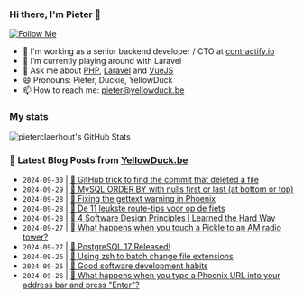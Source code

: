 ### Hi there, I'm Pieter 👋  
[![Follow Me](https://img.shields.io/github/followers/pieterclaerhout?label=Follow&style=social)](https://github.com/pieterclaerhout)

- 🏢 I'm working as a senior backend developer / CTO at [contractify.io](https://contractify.io)
- 🌱 I’m currently playing around with Laravel
- 💬 Ask me about [PHP](https://php.net), [Laravel](http://laravel.com) and [VueJS](https://vuejs.org)
- 😄 Pronouns: Pieter, Duckie, YellowDuck
- 📫 How to reach me: pieter@yellowduck.be

### My stats

![pieterclaerhout's GitHub Stats](https://github-readme-stats.vercel.app/api?username=pieterclaerhout&show_icons=true&count_private=true&line_height=40)

### 📩 Latest Blog Posts from [YellowDuck.be](https://www.yellowduck.be/)
<!-- BLOG-POST-LIST:START -->
- `2024-09-30` | [🔗 GitHub trick to find the commit that deleted a file](https://www.yellowduck.be/posts/github-trick-to-find-the-commit-that-deleted-a-file-the-old-new-thing)  
- `2024-09-29` | [🔗 MySQL ORDER BY with nulls first or last &lpar;at bottom or top&rpar;](https://www.yellowduck.be/posts/mysql-order-by-with-nulls-first-or-last-at-bottom-or-top)  
- `2024-09-28` | [🐥 Fixing the gettext warning in Phoenix](https://www.yellowduck.be/posts/fixing-the-gettext-warning-in-phoenix)  
- `2024-09-28` | [🔗 De 11 leukste route-tips voor op de fiets](https://www.yellowduck.be/posts/de-11-leukste-route-tips-voor-op-de-fiets)  
- `2024-09-28` | [🔗 4 Software Design Principles I Learned the Hard Way](https://www.yellowduck.be/posts/4-software-design-principles-i-learned-the-hard-way)  
- `2024-09-27` | [🔗 What happens when you touch a Pickle to an AM radio tower?](https://www.yellowduck.be/posts/what-happens-when-you-touch-a-pickle-to-an-am-radio-tower-jeff-geerling)  
- `2024-09-27` | [🔗 PostgreSQL 17 Released!](https://www.yellowduck.be/posts/postgresql-17-released)  
- `2024-09-26` | [🐥 Using zsh to batch change file extensions](https://www.yellowduck.be/posts/using-zsh-to-batch-change-file-extensions)  
- `2024-09-26` | [🔗 Good software development habits](https://www.yellowduck.be/posts/good-software-development-habits)  
- `2024-09-26` | [🔗 What happens when you type a Phoenix URL into your address bar and press &quot;Enter&quot;?](https://www.yellowduck.be/posts/what-happens-when-you-type-a-phoenix-url-into-your-address-bar-and-press-enter)  

<!-- BLOG-POST-LIST:END -->
